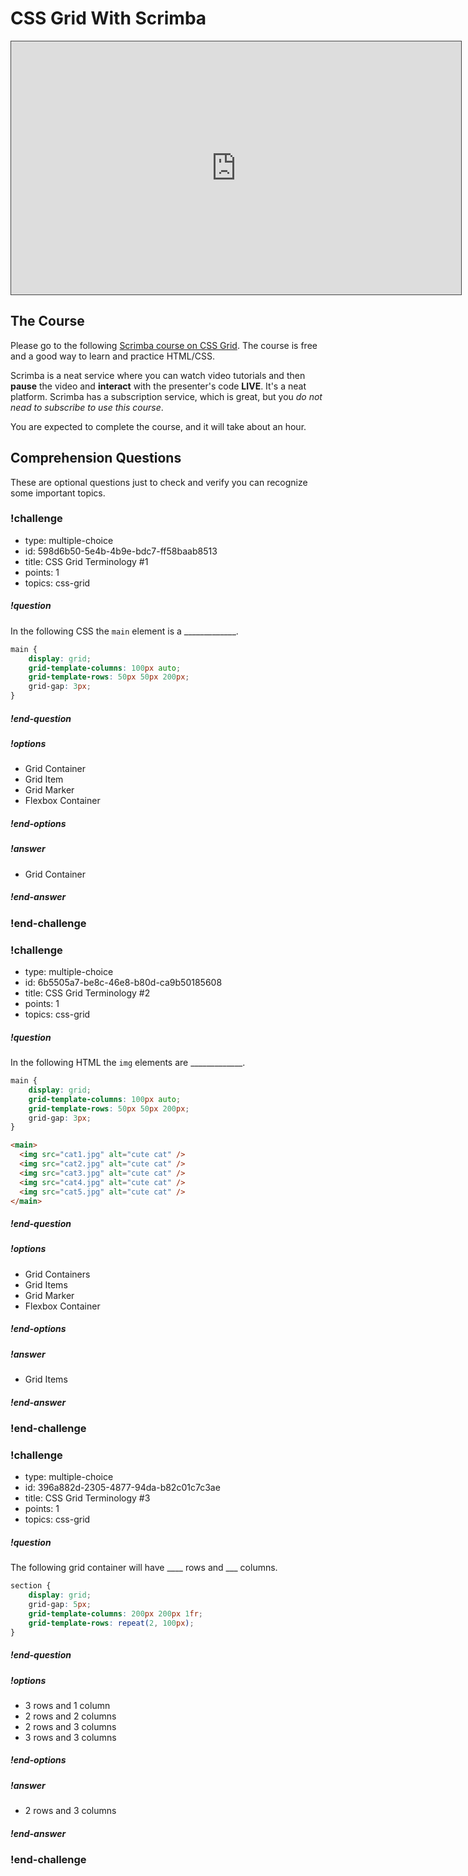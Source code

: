 # CSS Grid With Scrimba

<iframe src="https://adaacademy.hosted.panopto.com/Panopto/Pages/Embed.aspx?id=275fa395-3957-4b59-8c03-ac4f000e8569&autoplay=false&offerviewer=true&showtitle=true&showbrand=false&start=0&interactivity=all" height="405" width="720" style="border: 1px solid #464646;" allowfullscreen allow="autoplay"></iframe>

## The Course

Please go to the following [Scrimba course on CSS Grid](https://scrimba.com/learn/R8PTE).  The course is free and a good way to learn and practice HTML/CSS.

Scrimba is a neat service where you can watch video tutorials and then **pause** the video and **interact** with the presenter's code **LIVE**.  It's a neat platform.  Scrimba has a subscription service, which is great, but you _do not nead to subscribe to use this course_.

You are expected to complete the course, and it will take about an hour.

## Comprehension Questions

These are optional questions just to check and verify you can recognize some important topics.

<!-- >>>>>>>>>>>>>>>>>>>>>> BEGIN CHALLENGE >>>>>>>>>>>>>>>>>>>>>> -->
<!-- Replace everything in square brackets [] and remove brackets  -->

### !challenge

* type: multiple-choice
* id: 598d6b50-5e4b-4b9e-bdc7-ff58baab8513
* title: CSS Grid Terminology #1
* points: 1
* topics: css-grid

##### !question

In the following CSS the `main` element is a _____________.

```css
main {
    display: grid;
    grid-template-columns: 100px auto;
    grid-template-rows: 50px 50px 200px;
    grid-gap: 3px;
}
```

##### !end-question

##### !options

* Grid Container
* Grid Item
* Grid Marker
* Flexbox Container

##### !end-options

##### !answer

* Grid Container

##### !end-answer

<!-- other optional sections -->
<!-- !hint - !end-hint (markdown, users can see after a failed attempt) -->
<!-- !rubric - !end-rubric (markdown, instructors can see while scoring a checkpoint) -->
<!-- !explanation - !end-explanation (markdown, students can see after answering correctly) -->

### !end-challenge

<!-- ======================= END CHALLENGE ======================= -->

<!-- >>>>>>>>>>>>>>>>>>>>>> BEGIN CHALLENGE >>>>>>>>>>>>>>>>>>>>>> -->
<!-- Replace everything in square brackets [] and remove brackets  -->

### !challenge

* type: multiple-choice
* id: 6b5505a7-be8c-46e8-b80d-ca9b50185608
* title: CSS Grid Terminology #2
* points: 1
* topics: css-grid

##### !question

In the following HTML the `img` elements are _____________.

```css
main {
    display: grid;
    grid-template-columns: 100px auto;
    grid-template-rows: 50px 50px 200px;
    grid-gap: 3px;
}
```

```html
<main>
  <img src="cat1.jpg" alt="cute cat" />
  <img src="cat2.jpg" alt="cute cat" />
  <img src="cat3.jpg" alt="cute cat" />
  <img src="cat4.jpg" alt="cute cat" />
  <img src="cat5.jpg" alt="cute cat" />
</main>
```

##### !end-question

##### !options

* Grid Containers
* Grid Items
* Grid Marker
* Flexbox Container

##### !end-options

##### !answer

* Grid Items

##### !end-answer

<!-- other optional sections -->
<!-- !hint - !end-hint (markdown, users can see after a failed attempt) -->
<!-- !rubric - !end-rubric (markdown, instructors can see while scoring a checkpoint) -->
<!-- !explanation - !end-explanation (markdown, students can see after answering correctly) -->

### !end-challenge

<!-- ======================= END CHALLENGE ======================= -->



<!-- >>>>>>>>>>>>>>>>>>>>>> BEGIN CHALLENGE >>>>>>>>>>>>>>>>>>>>>> -->
<!-- Replace everything in square brackets [] and remove brackets  -->

### !challenge

* type: multiple-choice
* id: 396a882d-2305-4877-94da-b82c01c7c3ae
* title: CSS Grid Terminology #3
* points: 1
* topics: css-grid

##### !question

The following grid container will have ____ rows and ___ columns.

```css
section {
    display: grid;
    grid-gap: 5px;
    grid-template-columns: 200px 200px 1fr;
    grid-template-rows: repeat(2, 100px);
}
```

##### !end-question

##### !options

* 3 rows and 1 column
* 2 rows and 2 columns
* 2 rows and 3 columns
* 3 rows and 3 columns

##### !end-options

##### !answer

* 2 rows and 3 columns

##### !end-answer

<!-- other optional sections -->
<!-- !hint - !end-hint (markdown, users can see after a failed attempt) -->
<!-- !rubric - !end-rubric (markdown, instructors can see while scoring a checkpoint) -->
<!-- !explanation - !end-explanation (markdown, students can see after answering correctly) -->

### !end-challenge

<!-- ======================= END CHALLENGE ======================= -->
